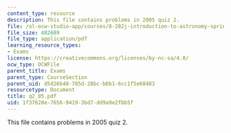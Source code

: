 ```yaml
---
content_type: resource
description: This file contains problems in 2005 quiz 2.
file: /ol-ocw-studio-app/courses/8-282j-introduction-to-astronomy-spring-2006/1f37628e765694193bd7dd9a9e2fbb5f_q2_05.pdf
file_size: 482689
file_type: application/pdf
learning_resource_types:
- Exams
license: https://creativecommons.org/licenses/by-nc-sa/4.0/
ocw_type: OCWFile
parent_title: Exams
parent_type: CourseSection
parent_uid: d5d26b48-785d-28bc-b6b1-6cc1f5e68483
resourcetype: Document
title: q2_05.pdf
uid: 1f37628e-7656-9419-3bd7-dd9a9e2fbb5f
---
```

This file contains problems in 2005 quiz 2.